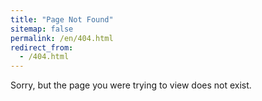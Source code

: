 ```yaml
---
title: "Page Not Found"
sitemap: false
permalink: /en/404.html
redirect_from: 
  - /404.html
---
```


Sorry, but the page you were trying to view does not exist.
